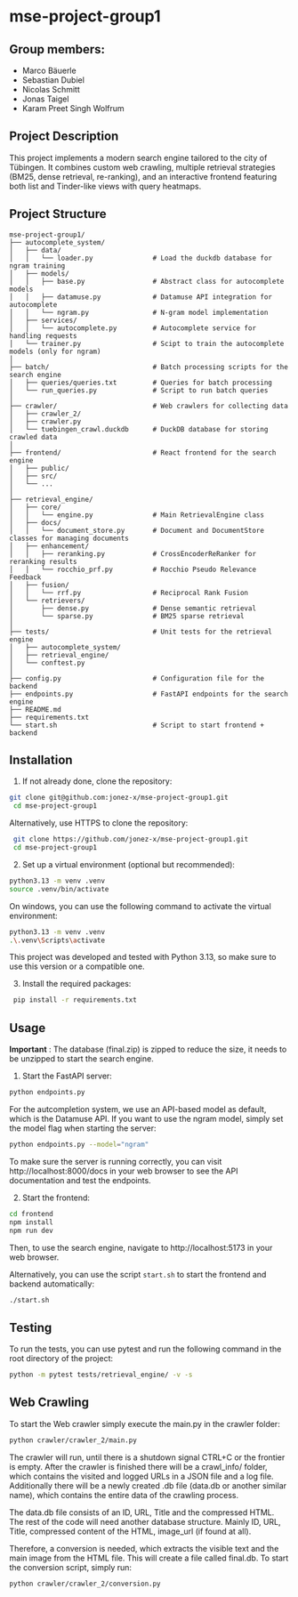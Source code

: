 # mse-project-group1

## Group members:

- Marco Bäuerle
- Sebastian Dubiel
- Nicolas Schmitt
- Jonas Taigel
- Karam Preet Singh Wolfrum

## Project Description

This project implements a modern search engine tailored to the city of Tübingen.
It combines custom web crawling, multiple retrieval strategies (BM25, dense retrieval, re-ranking),
and an interactive frontend featuring both list and Tinder-like views with query heatmaps.

## Project Structure

```
mse-project-group1/
├── autocomplete_system/
│   ├── data/
│   │   └── loader.py               # Load the duckdb database for ngram training
│   ├── models/
│   │   ├── base.py                 # Abstract class for autocomplete models
│   │   ├── datamuse.py             # Datamuse API integration for autocomplete
│   │   └── ngram.py                # N-gram model implementation
│   ├── services/
│   │   └── autocomplete.py         # Autocomplete service for handling requests
│   └── trainer.py                  # Scipt to train the autocomplete models (only for ngram)
│
├── batch/                          # Batch processing scripts for the search engine
│   ├── queries/queries.txt         # Queries for batch processing 
│   └── run_queries.py              # Script to run batch queries 
│
├── crawler/                        # Web crawlers for collecting data
│   ├── crawler_2/
│   ├── crawler.py
│   └── tuebingen_crawl.duckdb      # DuckDB database for storing crawled data 
│
├── frontend/                       # React frontend for the search engine
│   ├── public/
│   ├── src/
│   └── ...
│
├── retrieval_engine/
│   ├── core/
│   │   └── engine.py               # Main RetrievalEngine class
│   ├── docs/
│   │   └── document_store.py       # Document and DocumentStore classes for managing documents
│   ├── enhancement/
│   │   ├── reranking.py            # CrossEncoderReRanker for reranking results
│   │   └── rocchio_prf.py          # Rocchio Pseudo Relevance Feedback
│   ├── fusion/
│   │   └── rrf.py                  # Reciprocal Rank Fusion
│   └── retrievers/
│       ├── dense.py                # Dense semantic retrieval 
│       └── sparse.py               # BM25 sparse retrieval
│
├── tests/                          # Unit tests for the retrieval engine
│   ├── autocomplete_system/
│   ├── retrieval_engine/
│   └── conftest.py
│
├── config.py                       # Configuration file for the backend
├── endpoints.py                    # FastAPI endpoints for the search engine
├── README.md
├── requirements.txt
└── start.sh                        # Script to start frontend + backend
```

## Installation

1. If not already done, clone the repository:

```bash
git clone git@github.com:jonez-x/mse-project-group1.git
 cd mse-project-group1
 ```

Alternatively, use HTTPS to clone the repository:

```bash
 git clone https://github.com/jonez-x/mse-project-group1.git
 cd mse-project-group1
 ```

2. Set up a virtual environment (optional but recommended):

```bash
python3.13 -m venv .venv
source .venv/bin/activate 
```

On windows, you can use the following command to activate the virtual environment:

```bash
python3.13 -m venv .venv
.\.venv\Scripts\activate
```

This project was developed and tested with Python 3.13, so make sure to use this version or a compatible one.

3. Install the required packages:

```bash
 pip install -r requirements.txt
 ```

## Usage

**Important** : The database (final.zip) is zipped to reduce the size, it needs to be unzipped to start the search
engine.

1. Start the FastAPI server:

```bash
python endpoints.py
```

For the autcompletion system, we use an API-based model as default, which is the Datamuse API.
If you want to use the ngram model, simply set the model flag when starting the server:

```bash
python endpoints.py --model="ngram"
```

To make sure the server is running correctly, you can visit http://localhost:8000/docs in your web browser to see the
API documentation and test the endpoints.

2. Start the frontend:

```bash
cd frontend
npm install  
npm run dev
```

Then, to use the search engine, navigate to http://localhost:5173 in your web browser.

Alternatively, you can use the script `start.sh` to start the frontend and backend automatically:

```bash
./start.sh
```

## Testing

To run the tests, you can use pytest and run the following command in the root directory of the project:

```bash
python -m pytest tests/retrieval_engine/ -v -s
```

## Web Crawling

To start the Web crawler simply execute the main.py in the crawler folder:

 ```bash
python crawler/crawler_2/main.py
```

The crawler will run, until there is a shutdown signal CTRL+C or the frontier is empty.
After the crawler is finished there will be a crawl_info/ folder, which contains the visited and logged URLs in a JSON
file and a log file.
Additionally there will be a newly created .db file (data.db or another similar name), which contains the entire data of
the crawling process.

The data.db file consists of an ID, URL, Title and the compressed HTML.
The rest of the code will need another database structure. Mainly ID, URL, Title, compressed content of the HTML,
image_url (if found at all).

Therefore, a conversion is needed, which extracts the visible text and the main image from the HTML file. This will
create a file called final.db.
To start the conversion script, simply run:

 ```bash
python crawler/crawler_2/conversion.py
```
